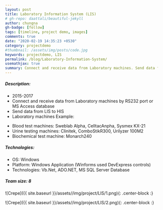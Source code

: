 ```yaml
---
layout: post
title: Laboratory Information System (LIS)
# gh-repo: daattali/beautiful-jekyll
author: chungna
gh-badge: [follow]
tags: [timeline, project demo, images]
comments: true
date: "2020-02-19 14:35:23 +0530"
category: projectdemo
#thumbnail: /assets/img/posts/code.jpg
keywords: projectdemo, LIS
permalink: /blog/Laboratory-Information-System/
usemathjax: true
summary: Connect and receive data from Laboratory machines. Send data from LIS to HIS
---
```


##### Description:

- 2015-2017
- Connect and receive data from Laboratory machines by RS232 port or MS Access database
- Send data from LIS to HIS
- Laboratory machines Example:

* Blood test machines: Sweblab Alpha, CelltacAnpha, Sysmex KX-21
* Urine testing machines: Clinitek, ComboStikR300, Urilyzer 100M2
* Biochemical test machine: Monarch240

##### Technologies:

- OS: Windows
- Platform: Windows Application (Winforms used DevExpress controls)
- Technologies: Vb.Net, ADO.NET, MS SQL Server Database

##### Team size: 8

![Crepe]({{ site.baseurl }}/assets//img/project/LIS/1.png){: .center-block :}

![Crepe]({{ site.baseurl }}/assets//img/project/LIS/2.png){: .center-block :}
